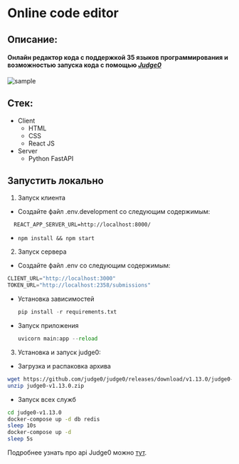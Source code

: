 # Online code editor
## Описание:
#### Онлайн редактор кода c поддержкой 35 языков программирования и возможностью запуска кода с помощью *[Judge0](https://ce.judge0.com/)*

![sample](https://github.com/Max-Tulskiy/onlineIDE/assets/90907669/95b374d6-6bef-4526-8d00-d4a67cb37982)


## Стек:
+ Client
  + HTML
  + CSS
  + React JS
+ Server
    + Python FastAPI
 
## Запустить локально
  1. Запуск клиента
  + Создайте файл .env.development со следующим содержимым:
  ```Js 
    REACT_APP_SERVER_URL=http://localhost:8000/
  ```
  +
    ```JS
    npm install && npm start
    ```
    
  2. Запуск сервера
  + Создайте файл .env со следующим содержимым:
  ```Python
  CLIENT_URL="http://localhost:3000"
  TOKEN_URL="http://localhost:2358/submissions"
  ```
  + Установка зависимостей
    ```Python
    pip install -r requirements.txt
    ```
  + Запуск приложения
    ```Python
    uvicorn main:app --reload
    ``` 
  3. Установка и запуск judge0:
   + Загрузка и распаковка архива
  ```bash
wget https://github.com/judge0/judge0/releases/download/v1.13.0/judge0-v1.13.0.zip
 unzip judge0-v1.13.0.zip
 ```
  + Запуск всех служб
  ```bash
  cd judge0-v1.13.0
docker-compose up -d db redis
sleep 10s
docker-compose up -d
sleep 5s
  ```
  Подробнее узнать про api Judge0 можно [тут](https://ce.judge0.com/). 

  
